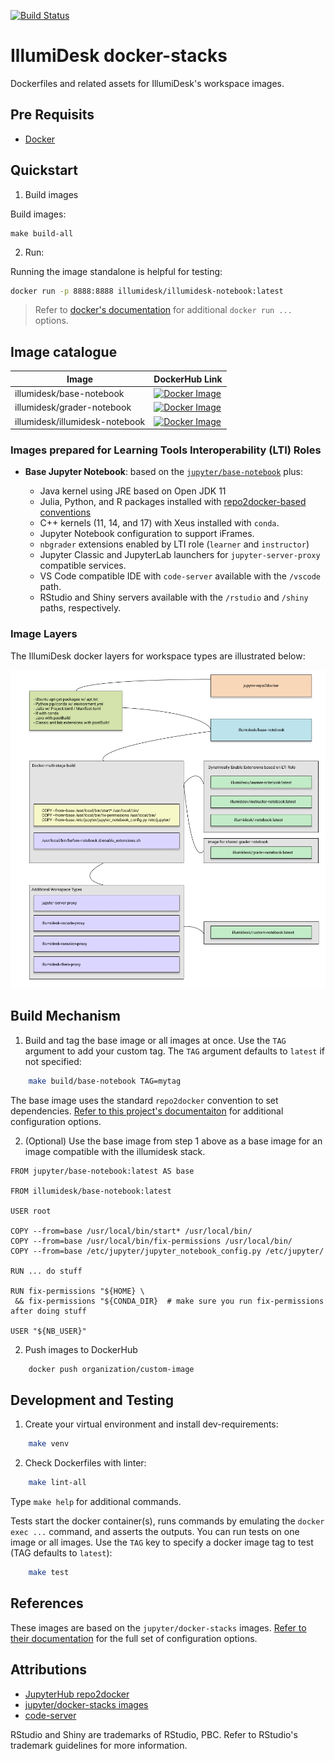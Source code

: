 [![Build Status](https://travis-ci.com/IllumiDesk/docker-stacks.svg?branch=main)](https://travis-ci.com/IllumiDesk/docker-stacks)

# IllumiDesk docker-stacks

Dockerfiles and related assets for IllumiDesk's workspace images.

## Pre Requisits

- [Docker](https://docs.docker.com/get-docker/)

## Quickstart

1. Build images

Build images:

```
make build-all
```

2. Run:

Running the image standalone is helpful for testing:

```bash
docker run -p 8888:8888 illumidesk/illumidesk-notebook:latest
```

> Refer to [docker's documentation](https://docs.docker.com/engine/reference/run/) for additional `docker run ...` options.

## Image catalogue

| Image | DockerHub Link |
| --- | --- |
| illumidesk/base-notebook | [![Docker Image](https://img.shields.io/docker/automated/illumidesk/base-notebook)](https://img.shields.io/docker/automated/illumidesk/base-notebook?label=base-notebook) |
| illumidesk/grader-notebook | [![Docker Image](https://img.shields.io/docker/automated/illumidesk/grader-notebook)](https://hub.docker.com/repository/docker/illumidesk/base-notebook?label=grader-notebook) |
| illumidesk/illumidesk-notebook | [![Docker Image](https://img.shields.io/docker/automated/illumidesk/instructor-notebook)](https://hub.docker.com/repository/docker/illumidesk/illumidesk-notebook?label=illumidesk-notebook) |

### Images prepared for Learning Tools Interoperability (LTI) Roles

- **Base Jupyter Notebook**: based on the [`jupyter/base-notebook`](https://github.com/jupyter/docker-stacks/tree/master/datascience-notebook) plus:

  - Java kernel using JRE based on Open JDK 11
  - Julia, Python, and R packages installed with [repo2docker-based conventions](https://repo2docker.readthedocs.io/en/latest/)
  - C++ kernels (11, 14, and 17) with Xeus installed with `conda`.
  - Jupyter Notebook configuration to support iFrames.
  - `nbgrader` extensions enabled by LTI role (`learner` and `instructor`)
  - Jupyter Classic and JupyterLab launchers for `jupyter-server-proxy` compatible services.
  - VS Code compatible IDE with `code-server` available with the `/vscode` path.
  - RStudio and Shiny servers available with the `/rstudio` and `/shiny` paths, respectively.

### Image Layers

The IllumiDesk docker layers for workspace types are illustrated below:

![Jupyter notebook workspace images](/img/docker_stacks_v2.png)

## Build Mechanism

1. Build and tag the base image or all images at once. Use the `TAG` argument to add your custom tag. The `TAG` argument defaults to `latest` if not specified:

```bash
    make build/base-notebook TAG=mytag
```

The base image uses the standard `repo2docker` convention to set dependencies. [Refer to this project's documentaiton](https://repo2docker.readthedocs.io/en/latest/) for additional configuration options.


2. (Optional) Use the base image from step 1 above as a base image for an image compatible with the illumidesk stack.

```
FROM jupyter/base-notebook:latest AS base

FROM illumidesk/base-notebook:latest

USER root

COPY --from=base /usr/local/bin/start* /usr/local/bin/
COPY --from=base /usr/local/bin/fix-permissions /usr/local/bin/
COPY --from=base /etc/jupyter/jupyter_notebook_config.py /etc/jupyter/

RUN ... do stuff

RUN fix-permissions "${HOME} \
 && fix-permissions "${CONDA_DIR}  # make sure you run fix-permissions after doing stuff

USER "${NB_USER}"

```

2. Push images to DockerHub

```bash
    docker push organization/custom-image
```

## Development and Testing

1. Create your virtual environment and install dev-requirements:

```bash
    make venv
```

2. Check Dockerfiles with linter:

```bash
    make lint-all
```

Type `make help` for additional commands.

Tests start the docker container(s), runs commands by emulating the  `docker exec ...` command, and asserts the outputs. You can run tests on one image or all images. Use the `TAG` key to specify a docker image tag to test (TAG defaults to `latest`):

```bash
    make test
```

## References

These images are based on the `jupyter/docker-stacks` images. [Refer to their documentation](https://jupyter-docker-stacks.readthedocs.io/en/latest/) for the full set of configuration options.

## Attributions

- [JupyterHub repo2docker](https://repo2docker.readthedocs.io/en/latest/)
- [jupyter/docker-stacks images](https://github.com/jupyter/docker-stacks)
- [code-server](https://github.com/cdr/code-server)

RStudio and Shiny are trademarks of RStudio, PBC. Refer to RStudio's trademark guidelines for more information.
